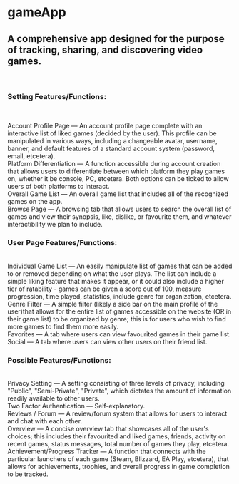 # gameApp

## A comprehensive app designed for the purpose of tracking, sharing, and discovering video games.

<br>

### Setting Features/Functions:

<br>

Account Profile Page — An account profile page complete with an interactive list of liked games (decided by the user). This profile can be manipulated in various ways, including a changeable avatar, username, banner, and default features of a standard account system (password, email, etcetera). <br>
Platform Differentiation — A function accessible during account creation that allows users to differentiate between which platform they play games on, whether it be console, PC, etcetera. Both options can be ticked to allow users of both platforms to interact. <br>
Overall Game List — An overall game list that includes all of the recognized games on the app. <br>
Browse Page — A browsing tab that allows users to search the overall list of games and view their synopsis, like, dislike, or favourite them, and whatever interactibility we plan to include. <br>

### User Page Features/Functions:

<br>
Individual Game List — An easily manipulate list of games that can be added to or removed depending on what the user plays. The list can include a simple liking feature that makes it appear, or it could also include a higher tier of ratability - games can be given a score out of 100, measure progression, time played, statistics, include genre for organization, etcetera. <br>
Genre Filter — A simple filter (likely a side bar on the main profile of the user)that allows for the entire list of games accessible on the website (OR in their game list) to be organized by genre; this is for users who wish to find more games to find them more easily. <br>
Favorites — A tab where users can view favourited games in their game list. <br>
Social — A tab where users can view other users on their friend list. <br>

### Possible Features/Functions:

<br>
Privacy Setting — A setting consisting of three levels of privacy, including "Public", "Semi-Private", "Private", which dictates the amount of information readily available to other users.<br>
Two Factor Authentication — Self-explanatory.<br>
Reviews / Forum — A review/forum system that allows for users to interact and chat with each other.<br>
Overview — A concise overview tab that showcases all of the user's choices; this includes their favourited and liked games, friends, activity on recent games, status messages, total number of games they play, etcetera.<br>
Achievement/Progress Tracker — A function that connects with the particular launchers of each game (Steam, Blizzard, EA Play, etcetera), that allows for achievements, trophies, and overall progress in game completion to be tracked.<br>
